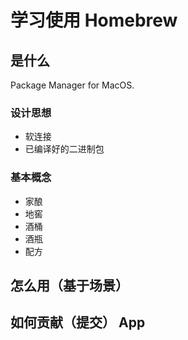 # 学习使用 Homebrew

## 是什么

Package Manager for MacOS.

### 设计思想

- 软连接
- 已编译好的二进制包

### 基本概念

- 家酿
- 地窖
- 酒桶
- 酒瓶
- 配方

## 怎么用（基于场景）

## 如何贡献（提交） App